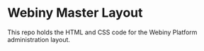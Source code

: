 # Webiny Master Layout
This repo holds the HTML and CSS code for the Webiny Platform administration layout.
